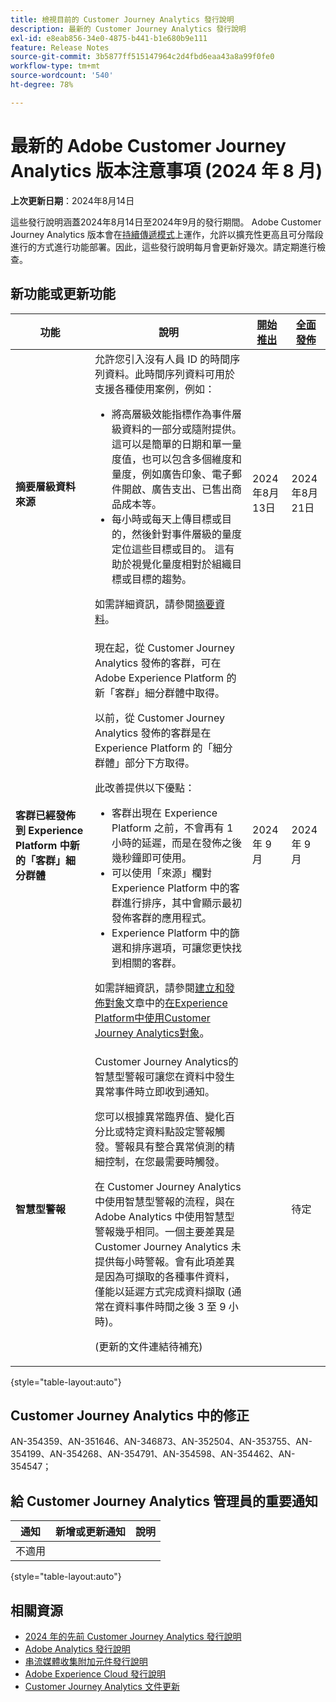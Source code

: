 ```yaml
---
title: 檢視目前的 Customer Journey Analytics 發行說明
description: 最新的 Customer Journey Analytics 發行說明
exl-id: e8eab856-34e0-4875-b441-b1e680b9e111
feature: Release Notes
source-git-commit: 3b5877ff515147964c2d4fbd6eaa43a8a99f0fe0
workflow-type: tm+mt
source-wordcount: '540'
ht-degree: 78%

---
```


# 最新的 Adobe Customer Journey Analytics 版本注意事項 (2024 年 8 月)

**上次更新日期**：2024年8月14日

這些發行說明涵蓋2024年8月14日至2024年9月的發行期間。 Adobe Customer Journey Analytics 版本會在[持續傳遞模式](releases.md)上運作，允許以擴充性更高且可分階段進行的方式進行功能部署。因此，這些發行說明每月會更新好幾次。請定期進行檢查。

## 新功能或更新功能

| 功能 | 說明 | [開始推出](releases.md) | [全面發佈](releases.md) |
| ----------- | ---------- | ------- | ---- |
| **摘要層級資料來源** | 允許您引入沒有人員 ID 的時間序列資料。此時間序列資料可用於支援各種使用案例，例如：<ul><li>將高層級效能指標作為事件層級資料的一部分或隨附提供。這可以是簡單的日期和單一量度值，也可以包含多個維度和量度，例如廣告印象、電子郵件開啟、廣告支出、已售出商品成本等。</li><li>每小時或每天上傳目標或目的，然後針對事件層級的量度定位這些目標或目的。 這有助於視覺化量度相對於組織目標或目標的趨勢。</li></ul><p>如需詳細資訊，請參閱[摘要資料](/help/data-views/summary-data.md)。</p> | 2024年8月13日 | 2024年8月21日 |
| **客群已經發佈到 Experience Platform 中新的「客群」細分群體** | 現在起，從 Customer Journey Analytics 發佈的客群，可在 Adobe Experience Platform 的新「客群」細分群體中取得。<p>以前，從 Customer Journey Analytics 發佈的客群是在 Experience Platform 的「細分群體」部分下方取得。</p><p>此改善提供以下優點：</p><ul><li>客群出現在 Experience Platform 之前，不會再有 1 小時的延遲，而是在發佈之後幾秒鐘即可使用。</li><li>可以使用「來源」欄對 Experience Platform 中的客群進行排序，其中會顯示最初發佈客群的應用程式。</li><li>Experience Platform 中的篩選和排序選項，可讓您更快找到相關的客群。</li></ul> <p>如需詳細資訊，請參閱[建立和發佈對象](/help/components/audiences/publish.md)文章中的[在Experience Platform中使用Customer Journey Analytics對象](/help/components/audiences/publish.md#use-customer-journey-analytics-audiences-in-experience-platform)。</p> | 2024 年 9 月 | 2024 年 9 月 |
| **智慧型警報** | Customer Journey Analytics的智慧型警報可讓您在資料中發生異常事件時立即收到通知。<p>您可以根據異常臨界值、變化百分比或特定資料點設定警報觸發。警報具有整合異常偵測的精細控制，在您最需要時觸發。</p><p>在 Customer Journey Analytics 中使用智慧型警報的流程，與在 Adobe Analytics 中使用智慧型警報幾乎相同。一個主要差異是 Customer Journey Analytics 未提供每小時警報。會有此項差異是因為可擷取的各種事件資料，僅能以延遲方式完成資料擷取 (通常在資料事件時間之後 3 至 9 小時)。</p><p>(更新的文件連結待補充)</p><!--<p>[Learn more](/help/analysis-workspace/c-intelligent-alerts/intellligent-alerts.md)</p> --> |  | 待定 |

{style="table-layout:auto"}

## Customer Journey Analytics 中的修正

AN-354359、AN-351646、AN-346873、AN-352504、AN-353755、AN-354199、AN-354268、AN-354791、AN-354598、AN-354462、AN-354547；

## 給 Customer Journey Analytics 管理員的重要通知

| 通知 | 新增或更新通知 | 說明 |
| --- | --- | --- |
| 不適用 | | |

{style="table-layout:auto"}

## 相關資源

* [2024 年的先前 Customer Journey Analytics 發行說明](/help/release-notes/2024.md)
* [Adobe Analytics 發行說明](https://experienceleague.adobe.com/docs/analytics/release-notes/latest.html?lang=zh-Hant)
* [串流媒體收集附加元件發行說明](https://experienceleague.adobe.com/docs/media-analytics/using/additional-resources/release-notes.html?lang=zh-Hant)
* [Adobe Experience Cloud 發行說明](https://experienceleague.adobe.com/docs/release-notes/experience-cloud/current.html?lang=zh-Hant)
* [Customer Journey Analytics 文件更新](/help/release-notes/doc-changes.md)
